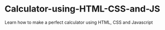 # Calculator-using-HTML-CSS-and-JS
Learn how to make a perfect calculator using HTML, CSS and Javascript
